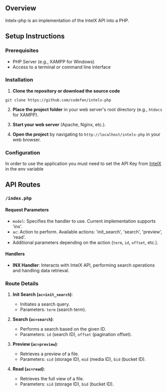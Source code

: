 
## Overview
Intelx-php is an implementation of the IntelX API into a PHP.

## Setup Instructions

### Prerequisites

- PHP Server (e.g., XAMPP for Windows)
- Access to a terminal or command line interface

### Installation

1. **Clone the repository or download the source code**

```
git clone https://github.com/codefen/intelx-php
```
2. **Place the project folder** in your web server's root directory (e.g., `htdocs` for XAMPP).

3. **Start your web server** (Apache, Nginx, etc.).

4. **Open the project** by navigating to `http://localhost/intelx-php` in your web browser.

### Configuration
In order to use the application you must need to set the API Key from [IntelX](https://intelx.io/) in the env variable

## API Routes

### `/index.php`

#### Request Parameters

- `model`: Specifies the handler to use. Current implementation supports 'inx'.
- `ac`: Action to perform. Available actions: 'init_search', 'search', 'preview', 'read'.
- Additional parameters depending on the action (`term`, `id`, `offset`, etc.).

#### Handlers

- **INX Handler**: Interacts with IntelX API, performing search operations and handling data retrieval.

### Route Details

1. **Init Search (`ac=init_search`)**: 
   - Initiates a search query.
   - Parameters: `term` (search term).

2. **Search (`ac=search`)**:
   - Performs a search based on the given ID.
   - Parameters: `id` (search ID), `offset` (pagination offset).

3. **Preview (`ac=preview`)**:
   - Retrieves a preview of a file.
   - Parameters: `sid` (storage ID), `mid` (media ID), `bid` (bucket ID).

4. **Read (`ac=read`)**:
   - Retrieves the full view of a file.
   - Parameters: `sid` (storage ID), `bid` (bucket ID).
